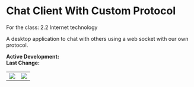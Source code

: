 # Chat Client With Custom Protocol
For the class: 2.2 Internet technology

A desktop application to chat with others using a web socket with our own protocol.

**Active Development:** <br>
**Last Change:** <br>

| | |
| :---: | :---: |
| ![](/Screenshots/.png) | ![](/Screenshots/.png) |
